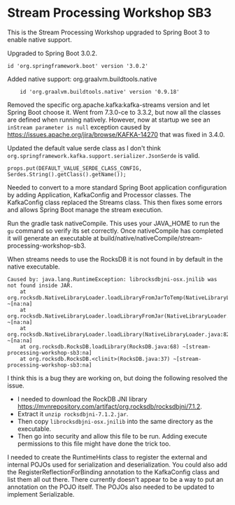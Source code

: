 # Stream Processing Workshop SB3
This is the Stream Processing Workshop upgraded to Spring Boot 3 to enable native support.

Upgraded to Spring Boot 3.0.2.
```
id 'org.springframework.boot' version '3.0.2'
```

Added native support: org.graalvm.buildtools.native
```
    id 'org.graalvm.buildtools.native' version '0.9.18'
```

Removed the specific org.apache.kafka:kafka-streams version and let Spring Boot choose it.
Went from 7.3.0-ce to 3.3.2, but now all the classes are defined when running natively.
However, now at startup we see an `inStream parameter is null` exception caused by https://issues.apache.org/jira/browse/KAFKA-14270 that was fixed in 3.4.0.

Updated the default value serde class as I don't think `org.springframework.kafka.support.serializer.JsonSerde` is valid.
```
props.put(DEFAULT_VALUE_SERDE_CLASS_CONFIG, Serdes.String().getClass().getName());
```

Needed to convert to a more standard Spring Boot application configuration by adding Application, KafkaConfig and Processor classes.
The KafkaConfig class replaced the Streams class.
This then fixes some errors and allows Spring Boot manage the stream execution.

Run the gradle task nativeCompile. This uses your JAVA_HOME to run the `gu` command so verify its set correctly.
Once nativeCompile has completed it will generate an executable at build/native/nativeCompile/stream-processing-workshop-sb3.

When streams needs to use the RocksDB it is not found in by default in the native executable.
```
Caused by: java.lang.RuntimeException: librocksdbjni-osx.jnilib was not found inside JAR.
	at org.rocksdb.NativeLibraryLoader.loadLibraryFromJarToTemp(NativeLibraryLoader.java:125) ~[na:na]
	at org.rocksdb.NativeLibraryLoader.loadLibraryFromJar(NativeLibraryLoader.java:102) ~[na:na]
	at org.rocksdb.NativeLibraryLoader.loadLibrary(NativeLibraryLoader.java:82) ~[na:na]
	at org.rocksdb.RocksDB.loadLibrary(RocksDB.java:68) ~[stream-processing-workshop-sb3:na]
	at org.rocksdb.RocksDB.<clinit>(RocksDB.java:37) ~[stream-processing-workshop-sb3:na]
```
I think this is a bug they are working on, but doing the following resolved the issue.
* I needed to download the RockDB JNI library https://mvnrepository.com/artifact/org.rocksdb/rocksdbjni/7.1.2. 
* Extract it `unzip rocksdbjni-7.1.2.jar`.
* Then copy `librocksdbjni-osx.jnilib` into the same directory as the executable.
* Then go into security and allow this file to be run. Adding execute permissions to this file might have done the trick too.

I needed to create the RuntimeHints class to register the external and internal POJOs used for serialization and deserialization. 
You could also add the RegisterReflectionForBinding annotation to the KafkaConfig class and list them all out there.
There currently doesn't appear to be a way to put an annotation on the POJO itself.
The POJOs also needed to be updated to implement Serializable.